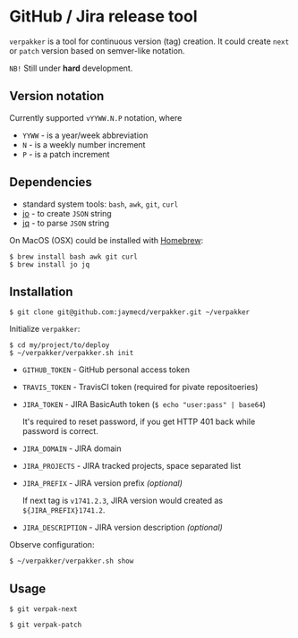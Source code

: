 # GitHub / Jira release tool

`verpakker` is a tool for continuous version (tag) creation.
It could create `next` or `patch` version based on semver-like notation.

`NB!` Still under **hard** development.

## Version notation

Currently supported `vYYWW.N.P` notation, where

- `YYWW` - is a year/week abbreviation
- `N` - is a weekly number increment
- `P` - is a patch increment

## Dependencies

- standard system tools: `bash`, `awk`, `git`, `curl`
- [jo](https://github.com/jpmens/jo) - to create `JSON` string
- [jq](https://stedolan.github.io/jq/) - to parse `JSON` string

On MacOS (OSX) could be installed with [Homebrew](https://brew.sh/):

```
$ brew install bash awk git curl
$ brew install jo jq
```

## Installation

```
$ git clone git@github.com:jaymecd/verpakker.git ~/verpakker
```

Initialize `verpakker`:

```
$ cd my/project/to/deploy
$ ~/verpakker/verpakker.sh init
```

- `GITHUB_TOKEN` - GitHub personal access token
- `TRAVIS_TOKEN` - TravisCI token (required for pivate repositoeries)
- `JIRA_TOKEN` - JIRA BasicAuth token (`$ echo "user:pass" | base64`)

    It's required to reset password, if you get HTTP 401 back while password is correct.

- `JIRA_DOMAIN` - JIRA domain
- `JIRA_PROJECTS` - JIRA tracked projects, space separated list
- `JIRA_PREFIX` - JIRA version prefix *(optional)*

    If next tag is `v1741.2.3`, JIRA version would created as `${JIRA_PREFIX}1741.2`.

- `JIRA_DESCRIPTION` - JIRA version description *(optional)*

Observe configuration:

```
$ ~/verpakker/verpakker.sh show
```

## Usage

```
$ git verpak-next
```

```
$ git verpak-patch
```